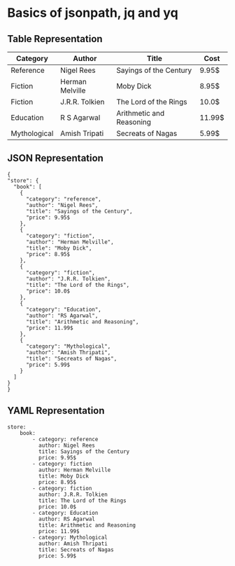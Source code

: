 # Basics of jsonpath, jq and yq

## Table Representation
Category  | Author | Title | Cost
------------- | -------------| ------------- | -------------
Reference  | Nigel Rees | Sayings of the Century | 9.95$
Fiction | Herman Melville | Moby Dick | 8.95$
Fiction | J.R.R. Tolkien | The Lord of the Rings | 10.0$
Education | R S Agarwal | Arithmetic and Reasoning | 11.99$
Mythological | Amish Tripati | Secreats of Nagas | 5.99$

## JSON Representation 

	{
    "store": {
      "book": [
        {
          "category": "reference",
          "author": "Nigel Rees",
          "title": "Sayings of the Century",
          "price": 9.95$
        },
        {
          "category": "fiction",
          "author": "Herman Melville",
          "title": "Moby Dick",
          "price": 8.95$
        },
        {
          "category": "fiction",
          "author": "J.R.R. Tolkien",
          "title": "The Lord of the Rings",
          "price": 10.0$
        },
		{
          "category": "Education",
          "author": "RS Agarwal",
          "title": "Arithmetic and Reasoning",
          "price": 11.99$
        },
		{
          "category": "Mythological",
          "author": "Amish Thripati",
          "title": "Secreats of Nagas",
          "price": 5.99$
        }
      ]
  	}
	}


## YAML Representation 
	store:
  		book:
			- category: reference
			  author: Nigel Rees
			  title: Sayings of the Century
			  price: 9.95$
			- category: fiction
			  author: Herman Melville
			  title: Moby Dick
			  price: 8.95$
			- category: fiction
			  author: J.R.R. Tolkien
			  title: The Lord of the Rings
			  price: 10.0$
			- category: Education
			  author: RS Agarwal
			  title: Arithmetic and Reasoning
			  price: 11.99$
			- category: Mythological
			  author: Amish Thripati
			  title: Secreats of Nagas
			  price: 5.99$
